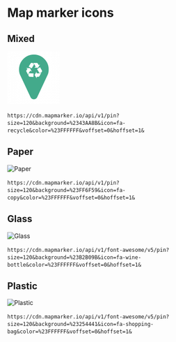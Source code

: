 # Map marker icons

## Mixed
![Mixed](./mixed.png)

```https://cdn.mapmarker.io/api/v1/pin?size=120&background=%2343AA8B&icon=fa-recycle&color=%23FFFFFF&voffset=0&hoffset=1&```

## Paper
![Paper](./paper.png)

```https://cdn.mapmarker.io/api/v1/pin?size=120&background=%23FF6F59&icon=fa-copy&color=%23FFFFFF&voffset=0&hoffset=1&```

## Glass
![Glass](./glass.png)

```https://cdn.mapmarker.io/api/v1/font-awesome/v5/pin?size=120&background=%23B2B09B&icon=fa-wine-bottle&color=%23FFFFFF&voffset=0&hoffset=1&```

## Plastic
![Plastic](./plastic.png)

```https://cdn.mapmarker.io/api/v1/font-awesome/v5/pin?size=120&background=%23254441&icon=fa-shopping-bag&color=%23FFFFFF&voffset=0&hoffset=1&```
